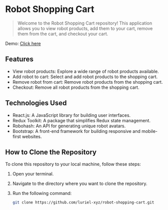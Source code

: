 # Robot Shopping Cart

> Welcome to the Robot Shopping Cart repository! This application allows you to view robot products, add them to your cart, remove them from the cart, and checkout your cart.

Demo: [Click here](https://luriel-xyz.github.io/robot-shopping-cart)

## Features

- View robot products: Explore a wide range of robot products available.
- Add robot to cart: Select and add robot products to the shopping cart.
- Remove robot from cart: Remove robot products from the shopping cart.
- Checkout: Remove all robot products from the shopping cart.

## Technologies Used

- React.js: A JavaScript library for building user interfaces.
- Redux Toolkit: A package that simplifies Redux state management.
- Robohash: An API for generating unique robot avatars.
- Bootstrap: A front-end framework for building responsive and mobile-first websites.

## How to Clone the Repository

To clone this repository to your local machine, follow these steps:

1. Open your terminal.
2. Navigate to the directory where you want to clone the repository.
3. Run the following command:

   ```bash
   git clone https://github.com/luriel-xyz/robot-shopping-cart.git
   ```
